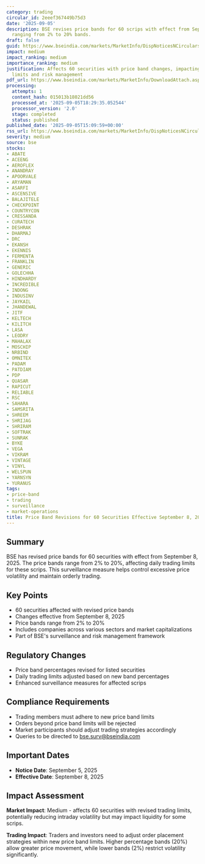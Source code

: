 ```yaml
---
category: trading
circular_id: 2eeef367449b75d3
date: '2025-09-05'
description: BSE revises price bands for 60 scrips with effect from September 8, 2025,
  ranging from 2% to 20% bands.
draft: false
guid: https://www.bseindia.com/markets/MarketInfo/DispNoticesNCirculars.aspx?Noticeid={E15C85FD-D1AD-4174-82DB-3197B67EC55C}&noticeno=20250905-45&dt=09/05/2025&icount=45&totcount=59&flag=0
impact: medium
impact_ranking: medium
importance_ranking: medium
justification: Affects 60 securities with price band changes, impacting daily trading
  limits and risk management
pdf_url: https://www.bseindia.com/markets/MarketInfo/DownloadAttach.aspx?id=20250905-45&attachedId=
processing:
  attempts: 1
  content_hash: 015013b18021dd56
  processed_at: '2025-09-05T18:29:35.052544'
  processor_version: '2.0'
  stage: completed
  status: published
published_date: '2025-09-05T15:09:59+00:00'
rss_url: https://www.bseindia.com/markets/MarketInfo/DispNoticesNCirculars.aspx?Noticeid={E15C85FD-D1AD-4174-82DB-3197B67EC55C}&noticeno=20250905-45&dt=09/05/2025&icount=45&totcount=59&flag=0
severity: medium
source: bse
stocks:
- ABATE
- ACEENG
- AEROFLEX
- ANANDRAY
- APOORVALE
- ARYAMAN
- ASARFI
- ASCENSIVE
- BALAJITELE
- CHECKPOINT
- COUNTRYCON
- CRESSANDA
- CURATECH
- DESHRAK
- DHARMAJ
- DRC
- EKANSH
- EKENNIS
- FERMENTA
- FRANKLIN
- GENERIC
- GOLECHHA
- HINDHARDY
- INCREDIBLE
- INDONG
- INDUSINV
- JAYKAIL
- JHANDEWAL
- JITF
- KELTECH
- KILITCH
- LASA
- LEODRY
- MAHALAX
- MOSCHIP
- NRBIND
- OMNITEX
- PADAM
- PATDIAM
- PDP
- QUASAR
- RAPICUT
- RELIABLE
- RSC
- SAHARA
- SAMSRITA
- SHREEM
- SHRIJAG
- SHRIRAM
- SOFTRAK
- SUNRAK
- BYKE
- VEGA
- VIKRAM
- VINTAGE
- VINYL
- WELSPUN
- YARNSYN
- YURANUS
tags:
- price-band
- trading
- surveillance
- market-operations
title: Price Band Revisions for 60 Securities Effective September 8, 2025
---
```


## Summary

BSE has revised price bands for 60 securities with effect from September 8, 2025. The price bands range from 2% to 20%, affecting daily trading limits for these scrips. This surveillance measure helps control excessive price volatility and maintain orderly trading.

## Key Points

- 60 securities affected with revised price bands
- Changes effective from September 8, 2025
- Price bands range from 2% to 20%
- Includes companies across various sectors and market capitalizations
- Part of BSE's surveillance and risk management framework

## Regulatory Changes

- Price band percentages revised for listed securities
- Daily trading limits adjusted based on new band percentages
- Enhanced surveillance measures for affected scrips

## Compliance Requirements

- Trading members must adhere to new price band limits
- Orders beyond price band limits will be rejected
- Market participants should adjust trading strategies accordingly
- Queries to be directed to bse.surv@bseindia.com

## Important Dates

- **Notice Date**: September 5, 2025
- **Effective Date**: September 8, 2025

## Impact Assessment

**Market Impact**: Medium - affects 60 securities with revised trading limits, potentially reducing intraday volatility but may impact liquidity for some scrips.

**Trading Impact**: Traders and investors need to adjust order placement strategies within new price band limits. Higher percentage bands (20%) allow greater price movement, while lower bands (2%) restrict volatility significantly.
